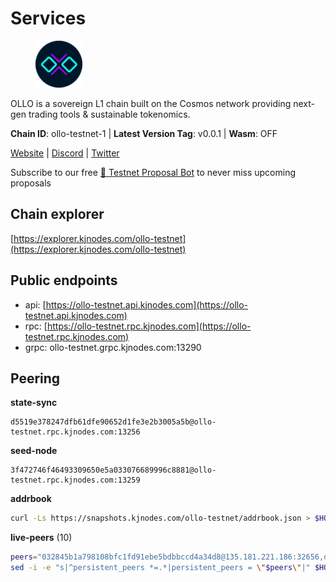 # Services

<figure><img src="https://raw.githubusercontent.com/kj89/cosmos-images/main/logos/ollo.png" alt=""><figcaption></figcaption></figure>

OLLO is a sovereign L1 chain built on the Cosmos network providing  next-gen trading tools & sustainable tokenomics.

**Chain ID**: ollo-testnet-1 | **Latest Version Tag**: v0.0.1 | **Wasm**: OFF

[Website](https://www.ollostation.zone) | [Discord](https://discord.com/invite/GxBqZ9mSSm) | [Twitter](https://twitter.com/OLLOStation)



Subscribe to our free [🤖 Testnet Proposal Bot](https://t.me/kjnodes_testnet_proposal_bot) to never miss upcoming proposals


## Chain explorer
[https://explorer.kjnodes.com/ollo-testnet](https://explorer.kjnodes.com/ollo-testnet)

## Public endpoints

* api: [https://ollo-testnet.api.kjnodes.com](https://ollo-testnet.api.kjnodes.com)
* rpc: [https://ollo-testnet.rpc.kjnodes.com](https://ollo-testnet.rpc.kjnodes.com)
* grpc: ollo-testnet.grpc.kjnodes.com:13290

## Peering

**state-sync**

```text
d5519e378247dfb61dfe90652d1fe3e2b3005a5b@ollo-testnet.rpc.kjnodes.com:13256
```

**seed-node**

```text
3f472746f46493309650e5a033076689996c8881@ollo-testnet.rpc.kjnodes.com:13259
```

**addrbook**
```bash
curl -Ls https://snapshots.kjnodes.com/ollo-testnet/addrbook.json > $HOME/.ollo/config/addrbook.json
```

**live-peers** (10)
```bash
peers="032845b1a798108bfc1fd91ebe5bdbbccd4a34d8@135.181.221.186:32656,d5519e378247dfb61dfe90652d1fe3e2b3005a5b@65.109.68.190:13256,47655c33bdecae7f449301197d8b951a97e1b680@89.58.59.75:26656,29b78da822388df177f4111e6589958d9f796f06@65.109.122.105:60856,125b0e30f00df3ff2ee7b29b7992ed888998ad31@65.109.28.177:47656,80b1ad27820f58b49e7a5a68881f0248a6269e9b@65.108.132.239:15656,9865c6e15faced6643adc228e3a59744e1b4e277@116.203.29.162:46656,b5f55cfc7b4d19f2dd3cdc71795f5a81e2c67f96@38.242.232.72:26656,7349272f712e713a957bf5349930e3439e98b518@167.235.27.69:20656,7864a2e4b42e5af76a83a8b644b9172fa1e40fa5@52.8.174.235:26656"
sed -i -e "s|^persistent_peers *=.*|persistent_peers = \"$peers\"|" $HOME/.ollo/config/config.toml
```
